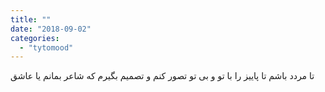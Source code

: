 ```yaml
---
title: ""
date: "2018-09-02"
categories: 
  - "tytomood"
---
```


تا مردد باشم تا پاییز را با تو و بی تو تصور کنم و تصمیم بگیرم که شاعر بمانم یا عاشق
